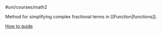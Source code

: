 #uni/courses/math2 

Method for simplifying complex fractional terms in [[Function|functions]].

[How to guide](https://www.youtube.com/watch?v=QKkdYW77xNI)